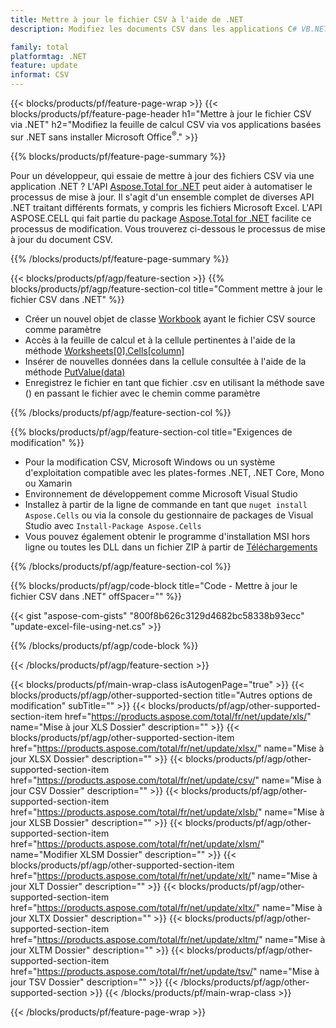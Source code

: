 ```yaml
---
title: Mettre à jour le fichier CSV à l'aide de .NET
description: Modifiez les documents CSV dans les applications C# VB.NET sans utiliser Microsoft Excel. 

family: total
platformtag: .NET
feature: update
informat: CSV
---
```

{{< blocks/products/pf/feature-page-wrap >}}
{{< blocks/products/pf/feature-page-header h1="Mettre à jour le fichier CSV via .NET" h2="Modifiez la feuille de calcul CSV via vos applications basées sur .NET sans installer Microsoft Office<sup>&reg;</sup>." >}}

{{% blocks/products/pf/feature-page-summary %}}

Pour un développeur, qui essaie de mettre à jour des fichiers CSV via une application .NET ? L'API [Aspose.Total for .NET](https://products.aspose.com/total/net/) peut aider à automatiser le processus de mise à jour. Il s'agit d'un ensemble complet de diverses API .NET traitant différents formats, y compris les fichiers Microsoft Excel. L'API ASPOSE.CELL qui fait partie du package [Aspose.Total for .NET](https://products.aspose.com/total/net/) facilite ce processus de modification. Vous trouverez ci-dessous le processus de mise à jour du document CSV.

{{% /blocks/products/pf/feature-page-summary %}}

{{< blocks/products/pf/agp/feature-section >}}
{{% blocks/products/pf/agp/feature-section-col title="Comment mettre à jour le fichier CSV dans .NET" %}}

- Créer un nouvel objet de classe [Workbook](https://reference.aspose.com/cells/net/aspose.cells/workbook/) ayant le fichier CSV source comme paramètre
- Accès à la feuille de calcul et à la cellule pertinentes à l'aide de la méthode [Worksheets[0].Cells[column]](https://reference.aspose.com/cells/net/aspose.cells/worksheet/cells/)
- Insérer de nouvelles données dans la cellule consultée à l'aide de la méthode [PutValue(data)](https://reference.aspose.com/cells/net/aspose.cells/cell/putvalue/)
- Enregistrez le fichier en tant que fichier .csv en utilisant la méthode save () en passant le fichier avec le chemin comme paramètre

{{% /blocks/products/pf/agp/feature-section-col %}}

{{% blocks/products/pf/agp/feature-section-col title="Exigences de modification" %}}

- Pour la modification CSV, Microsoft Windows ou un système d'exploitation compatible avec les plates-formes .NET, .NET Core, Mono ou Xamarin
- Environnement de développement comme Microsoft Visual Studio 
- Installez à partir de la ligne de commande en tant que ```nuget install Aspose.Cells``` ou via la console du gestionnaire de packages de Visual Studio avec ```Install-Package Aspose.Cells```
- Vous pouvez également obtenir le programme d'installation MSI hors ligne ou toutes les DLL dans un fichier ZIP à partir de [Téléchargements](https://releases.aspose.com/cells/net)

{{% /blocks/products/pf/agp/feature-section-col %}}

{{% blocks/products/pf/agp/code-block title="Code - Mettre à jour le fichier CSV dans .NET" offSpacer="" %}}

{{< gist "aspose-com-gists" "800f8b626c3129d4682bc58338b93ecc" "update-excel-file-using-net.cs" >}}

{{% /blocks/products/pf/agp/code-block %}}

{{< /blocks/products/pf/agp/feature-section >}}

{{< blocks/products/pf/main-wrap-class isAutogenPage="true" >}}
{{< blocks/products/pf/agp/other-supported-section title="Autres options de modification" subTitle="" >}}
{{< blocks/products/pf/agp/other-supported-section-item href="https://products.aspose.com/total/fr/net/update/xls/" name="Mise à jour XLS Dossier" description="" >}}
{{< blocks/products/pf/agp/other-supported-section-item href="https://products.aspose.com/total/fr/net/update/xlsx/" name="Mise à jour XLSX Dossier" description="" >}}
{{< blocks/products/pf/agp/other-supported-section-item href="https://products.aspose.com/total/fr/net/update/csv/" name="Mise à jour CSV Dossier" description="" >}}
{{< blocks/products/pf/agp/other-supported-section-item href="https://products.aspose.com/total/fr/net/update/xlsb/" name="Mise à jour XLSB Dossier" description="" >}}
{{< blocks/products/pf/agp/other-supported-section-item href="https://products.aspose.com/total/fr/net/update/xlsm/" name="Modifier XLSM Dossier" description="" >}}
{{< blocks/products/pf/agp/other-supported-section-item href="https://products.aspose.com/total/fr/net/update/xlt/" name="Mise à jour XLT Dossier" description="" >}}
{{< blocks/products/pf/agp/other-supported-section-item href="https://products.aspose.com/total/fr/net/update/xltx/" name="Mise à jour XLTX Dossier" description="" >}}
{{< blocks/products/pf/agp/other-supported-section-item href="https://products.aspose.com/total/fr/net/update/xltm/" name="Mise à jour XLTM Dossier" description="" >}}
{{< blocks/products/pf/agp/other-supported-section-item href="https://products.aspose.com/total/fr/net/update/tsv/" name="Mise à jour TSV Dossier" description="" >}}
{{< /blocks/products/pf/agp/other-supported-section >}}
{{< /blocks/products/pf/main-wrap-class >}}

{{< /blocks/products/pf/feature-page-wrap >}}